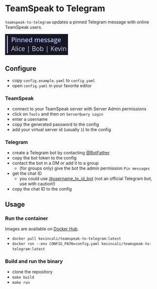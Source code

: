 # TeamSpeak to Telegram
`teamspeak-to-telegram` updates a pinned Telegram message with online TeamSpeak users.

![pinned-message-screenshot](.github/screenshots/pinned-message.png)

## Configure
- copy `config.example.yaml` to `config.yaml`
- open `config.yaml` in your favorite editor

### TeamSpeak
- connect to your TeamSpeak server with Server Admin permissions
- click on `Tools` and then on `ServerQuery Login`
- enter a username
- copy the generated password to the config
- add your virtual server id (usually `1`) to the config

### Telegram
- create a Telegram bot by contacting [@BotFather](https://t.me/BotFather)
- copy the bot token to the config
- contact the bot in a DM or add it to a group
    - (for groups only) give the bot the admin permission `Pin messages`
- get the chat ID
    - you could use [@username_to_id_bot](https://t.me/username_to_id_bot) (not an official Telegram bot, use with caution!)
- copy the chat ID to the config

## Usage
### Run the container
Images are available on [Docker Hub](https://hub.docker.com/r/kevincali/teamspeak-to-telegram).
- `docker pull kevincali/teamspeak-to-telegram:latest`
- `docker run --env CONFIG_PATH=config.yaml kevincali/teamspeak-to-telegram:latest`

### Build and run the binary
- clone the repository
- `make build`
- `make run`

